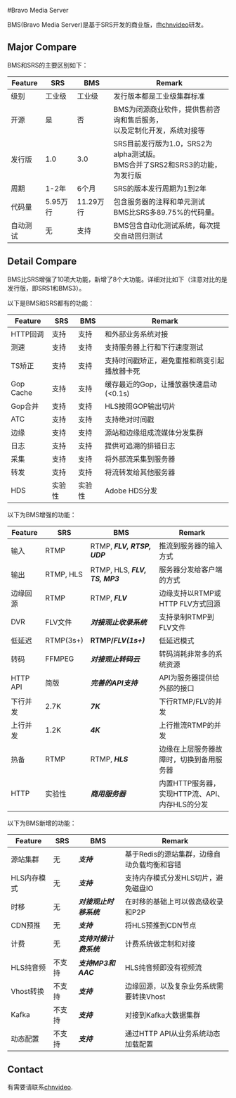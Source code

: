 #Bravo Media Server

BMS(Bravo Media Server)是基于SRS开发的商业版，由[chnvideo](http://www.chnvideo.com)研发。

## Major Compare

BMS和SRS的主要区别如下：

| Feature | SRS | BMS | Remark |
| ------  | --- | --- | ------ |
| 级别 | 工业级 | 工业级 | 发行版本都是工业级集群标准 |
| 开源 | 是 | 否 | BMS为闭源商业软件，提供售前咨询和售后服务，<br/>以及定制化开发，系统对接等 |
| 发行版 | 1.0 | 3.0 | SRS目前发行版为1.0，SRS2为alpha测试版。<br/>BMS合并了SRS2和SRS3的功能，为发行版 |
| 周期 | 1-2年 | 6个月 | SRS的版本发行周期为1到2年 |
| 代码量 | 5.95万行 | 11.29万行 | 包含服务器的注释和单元测试<br/>BMS比SRS多89.75%的代码量。 |
| 自动测试 | 无 | 支持 | BMS包含自动化测试系统，每次提交自动回归测试 |

## Detail Compare

BMS比SRS增强了10项大功能，新增了8个大功能。详细对比如下（注意对比的是发行版，即SRS1和BMS3）。

以下是BMS和SRS都有的功能：

| Feature | SRS | BMS | Remark |
| ------  | ---- | ---- | ----- |
| HTTP回调 | 支持 | 支持 | 和外部业务系统对接 |
| 测速 | 支持 | 支持 | 支持服务器上行和下行速度测试 |
| TS矫正 | 支持 | 支持 | 支持时间戳矫正，避免重推和跳变引起播放器卡死 |
| Gop Cache | 支持 | 支持 | 缓存最近的Gop，让播放器快速启动(<0.1s) |
| Gop合并 | 支持 | 支持 | HLS按照GOP输出切片 |
| ATC | 支持 | 支持 | 支持绝对时间戳 |
| 边缘 | 支持 | 支持 | 源站和边缘组成流媒体分发集群 |
| 日志 | 支持 | 支持 | 提供可追溯的排错日志 |
| 采集 | 支持 | 支持 | 将外部流采集到服务器 |
| 转发 | 支持 | 支持 | 将流转发给其他服务器 |
| HDS | 实验性 | 实验性 | Adobe HDS分发 |

以下为BMS增强的功能：

| Feature | SRS | BMS | Remark |
| ------  | ---- | ---- | ----- |
| 输入 | RTMP | RTMP, **_FLV, RTSP, UDP_**| 推流到服务器的输入方式 |
| 输出 | RTMP, HLS | RTMP, HLS, **_FLV, TS, MP3_** | 服务器分发给客户端的方式 |
| 边缘回源 | RTMP | RTMP, **_FLV_** | 边缘支持以RTMP或HTTP FLV方式回源 |
| DVR | FLV文件 | **_对接观止收录系统_** | 支持录制RTMP到FLV文件 |
| 低延迟 | RTMP(3s+) | **RTMP/_FLV(1s+)_** | 低延迟模式 |
| 转码 | FFMPEG | **_对接观止转码云_** | 转码消耗非常多的系统资源 |
| HTTP API | 简版 | **_完善的API支持_** | API为服务器提供给外部的接口 |
| 下行并发 | 2.7K | **_7K_** | 下行RTMP/FLV的并发 |
| 上行并发 | 1.2K | **_4K_** | 上行推流RTMP的并发 |
| 热备 | RTMP | RTMP, **_HLS_** | 边缘在上层服务器故障时，切换到备用服务器 |
| HTTP | 实验性 | **_商用服务器_** | 内置HTTP服务器，实现HTTP流、API、内存HLS的分发 |

以下为BMS新增的功能：

| Feature | SRS | BMS | Remark |
| ------  | ---- | ---- | ----- |
| 源站集群 | 无 | **_支持_** | 基于Redis的源站集群，边缘自动负载均衡和容错 |
| HLS内存模式 | 无 | **_支持_** | 支持内存模式分发HLS切片，避免磁盘IO |
| 时移 | 无 | **_对接观止时移系统_** | 在时移的基础上可以做高级收录和P2P |
| CDN预推 | 无 | **_支持_** | 将HLS预推到CDN节点 |
| 计费 | 无 | **_支持对接计费系统_** | 计费系统做定制和对接 |
| HLS纯音频 | 不支持 | **_支持MP3和AAC_** | HLS纯音频即没有视频流 |
| Vhost转换 | 不支持 | **_支持_** | 边缘回源，以及复杂业务系统需要转换Vhost |
| Kafka | 不支持 | **_支持_**| 对接到Kafka大数据集群 |
| 动态配置 | 不支持 | **_支持_** | 通过HTTP API从业务系统动态加载配置 |

## Contact

有需要请联系[chnvideo](http://www.chnvideo.com).